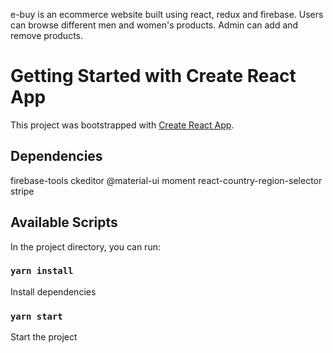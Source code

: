 e-buy is an ecommerce website built using react, redux and firebase. Users can browse different men and women's products. Admin can add and remove products.

# Getting Started with Create React App

This project was bootstrapped with [Create React App](https://github.com/facebook/create-react-app).

## Dependencies

firebase-tools
ckeditor
@material-ui
moment
react-country-region-selector
stripe

## Available Scripts

In the project directory, you can run:

### `yarn install`

Install dependencies

### `yarn start`

Start the project
